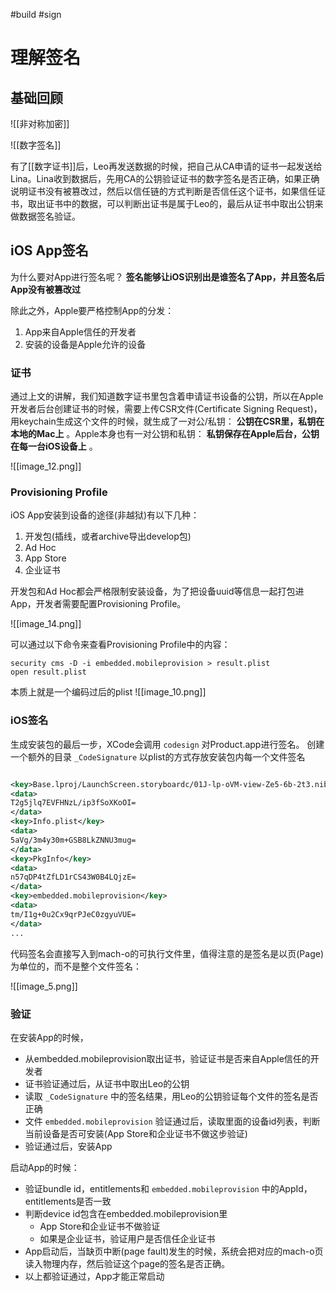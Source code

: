 #build #sign

# 理解签名

## 基础回顾

![[非对称加密]]

![[数字签名]]

有了[[数字证书]]后，Leo再发送数据的时候，把自己从CA申请的证书一起发送给Lina。Lina收到数据后，先用CA的公钥验证证书的数字签名是否正确，如果正确说明证书没有被篡改过，然后以信任链的方式判断是否信任这个证书，如果信任证书，取出证书中的数据，可以判断出证书是属于Leo的，最后从证书中取出公钥来做数据签名验证。

## iOS App签名

为什么要对App进行签名呢？ **签名能够让iOS识别出是谁签名了App，并且签名后App没有被篡改过** 

除此之外，Apple要严格控制App的分发：

1. App来自Apple信任的开发者
2. 安装的设备是Apple允许的设备


### 证书

通过上文的讲解，我们知道数字证书里包含着申请证书设备的公钥，所以在Apple开发者后台创建证书的时候，需要上传CSR文件(Certificate Signing Request)，用keychain生成这个文件的时候，就生成了一对公/私钥： **公钥在CSR里，私钥在本地的Mac上** 。Apple本身也有一对公钥和私钥： **私钥保存在Apple后台，公钥在每一台iOS设备上** 。

![[image_12.png]]

### Provisioning Profile

iOS App安装到设备的途径(非越狱)有以下几种：

1. 开发包(插线，或者archive导出develop包)
2. Ad Hoc
3. App Store
4. 企业证书


开发包和Ad Hoc都会严格限制安装设备，为了把设备uuid等信息一起打包进App，开发者需要配置Provisioning Profile。

![[image_14.png]]

可以通过以下命令来查看Provisioning Profile中的内容：

```shell
security cms -D -i embedded.mobileprovision > result.plist
open result.plist
```

本质上就是一个编码过后的plist
![[image_10.png]]
### iOS签名

生成安装包的最后一步，XCode会调用 `codesign` 对Product.app进行签名。
创建一个额外的目录 `_CodeSignature` 以plist的方式存放安装包内每一个文件签名

```xml

<key>Base.lproj/LaunchScreen.storyboardc/01J-lp-oVM-view-Ze5-6b-2t3.nib</key>
<data>
T2g5jlq7EVFHNzL/ip3fSoXKoOI=
</data>
<key>Info.plist</key>
<data>
5aVg/3m4y30m+GSB8LkZNNU3mug=
</data>
<key>PkgInfo</key>
<data>
n57qDP4tZfLD1rCS43W0B4LQjzE=
</data>
<key>embedded.mobileprovision</key>
<data>
tm/I1g+0u2Cx9qrPJeC0zgyuVUE=
</data>
...


```

代码签名会直接写入到mach-o的可执行文件里，值得注意的是签名是以页(Page)为单位的，而不是整个文件签名：

![[image_5.png]]

### 验证

在安装App的时候，

* 从embedded.mobileprovision取出证书，验证证书是否来自Apple信任的开发者
* 证书验证通过后，从证书中取出Leo的公钥
* 读取 `_CodeSignature` 中的签名结果，用Leo的公钥验证每个文件的签名是否正确
* 文件 `embedded.mobileprovision` 验证通过后，读取里面的设备id列表，判断当前设备是否可安装(App Store和企业证书不做这步验证)
* 验证通过后，安装App

启动App的时候：

* 验证bundle id，entitlements和 `embedded.mobileprovision` 中的AppId，entitlements是否一致
* 判断device id包含在embedded.mobileprovision里
	* App Store和企业证书不做验证
	* 如果是企业证书，验证用户是否信任企业证书
* App启动后，当缺页中断(page fault)发生的时候，系统会把对应的mach-o页读入物理内存，然后验证这个page的签名是否正确。
* 以上都验证通过，App才能正常启动